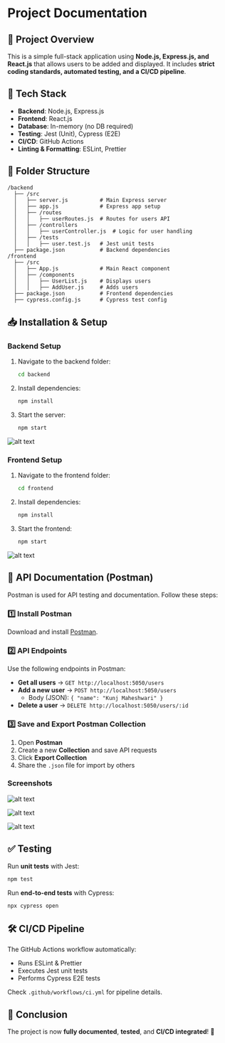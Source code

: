 # Project Documentation

## 📌 Project Overview
This is a simple full-stack application using **Node.js, Express.js, and React.js** that allows users to be added and displayed. It includes **strict coding standards, automated testing, and a CI/CD pipeline**.

## 🚀 Tech Stack
- **Backend**: Node.js, Express.js
- **Frontend**: React.js
- **Database**: In-memory (no DB required)
- **Testing**: Jest (Unit), Cypress (E2E)
- **CI/CD**: GitHub Actions
- **Linting & Formatting**: ESLint, Prettier

## 📂 Folder Structure
```
/backend
  ├── /src
  │   ├── server.js          # Main Express server
  │   ├── app.js             # Express app setup
  │   ├── /routes
  │   │   ├── userRoutes.js  # Routes for users API
  │   ├── /controllers
  │   │   ├── userController.js  # Logic for user handling
  │   ├── /tests
  │   │   ├── user.test.js   # Jest unit tests
  ├── package.json           # Backend dependencies
/frontend
  ├── /src
  │   ├── App.js             # Main React component
  │   ├── /components
  │   │   ├── UserList.js    # Displays users
  │   │   ├── AddUser.js     # Adds users
  ├── package.json           # Frontend dependencies
  ├── cypress.config.js      # Cypress test config
```

## 📥 Installation & Setup
### Backend Setup
1. Navigate to the backend folder:
   ```sh
   cd backend
   ```
2. Install dependencies:
   ```sh
   npm install
   ```
3. Start the server:
   ```sh
   npm start
   ```
![alt text](BackendScreenshot.png)

### Frontend Setup
1. Navigate to the frontend folder:
   ```sh
   cd frontend
   ```
2. Install dependencies:
   ```sh
   npm install
   ```
3. Start the frontend:
   ```sh
   npm start
   ```
![alt text](FrontendScreenshot.png)

## 📡 API Documentation (Postman)
Postman is used for API testing and documentation. Follow these steps:

### 1️⃣ Install Postman
Download and install [Postman](https://www.postman.com/downloads/).

### 2️⃣ API Endpoints
Use the following endpoints in Postman:
- **Get all users** → `GET http://localhost:5050/users`
- **Add a new user** → `POST http://localhost:5050/users`
  - Body (JSON): `{ "name": "Kunj Maheshwari" }`
- **Delete a user** → `DELETE http://localhost:5050/users/:id`

### 3️⃣ Save and Export Postman Collection
1. Open **Postman**
2. Create a new **Collection** and save API requests
3. Click **Export Collection**
4. Share the `.json` file for import by others

### Screenshots
![alt text](<GET Request.png>)

![alt text](<POST Request.png>)

![alt text](<DELETE Request.png>)

## ✅ Testing
Run **unit tests** with Jest:
```sh
npm test
```
Run **end-to-end tests** with Cypress:
```sh
npx cypress open
```

## 🛠️ CI/CD Pipeline
The GitHub Actions workflow automatically:
- Runs ESLint & Prettier
- Executes Jest unit tests
- Performs Cypress E2E tests

Check `.github/workflows/ci.yml` for pipeline details.

## 🔗 Conclusion
The project is now **fully documented**, **tested**, and **CI/CD integrated**! 🚀